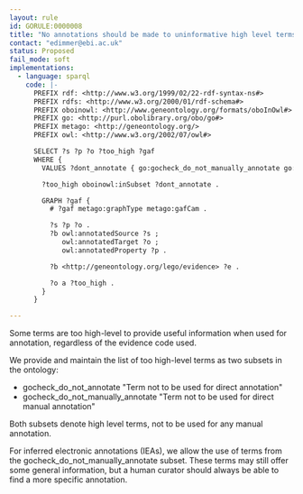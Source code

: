 ```yaml
---
layout: rule
id: GORULE:0000008
title: "No annotations should be made to uninformative high level terms"
contact: "edimmer@ebi.ac.uk"
status: Proposed
fail_mode: soft
implementations:
  - language: sparql
    code: |-
      PREFIX rdf: <http://www.w3.org/1999/02/22-rdf-syntax-ns#>
      PREFIX rdfs: <http://www.w3.org/2000/01/rdf-schema#>
      PREFIX oboinowl: <http://www.geneontology.org/formats/oboInOwl#>
      PREFIX go: <http://purl.obolibrary.org/obo/go#>
      PREFIX metago: <http://geneontology.org/>
      PREFIX owl: <http://www.w3.org/2002/07/owl#>

      SELECT ?s ?p ?o ?too_high ?gaf
      WHERE {
        VALUES ?dont_annotate { go:gocheck_do_not_manually_annotate go:gocheck_do_not_annotate }

        ?too_high oboinowl:inSubset ?dont_annotate .

        GRAPH ?gaf {
          # ?gaf metago:graphType metago:gafCam .

          ?s ?p ?o .
          ?b owl:annotatedSource ?s ;
             owl:annotatedTarget ?o ;
             owl:annotatedProperty ?p .

          ?b <http://geneontology.org/lego/evidence> ?e .

          ?o a ?too_high .
        }
      }

---
```

Some terms are too high-level to provide useful information when used
for annotation, regardless of the evidence code used.

We provide and maintain the list of too high-level terms as two subsets
in the ontology:

-   gocheck\_do\_not\_annotate "Term not to be used for direct
    annotation"
-   gocheck\_do\_not\_manually\_annotate "Term not to be used for direct
    manual annotation"

Both subsets denote high level terms, not to be used for any manual
annotation.

For inferred electronic annotations (IEAs), we allow the use of terms
from the gocheck\_do\_not\_manually\_annotate subset. These terms may
still offer some general information, but a human curator should always
be able to find a more specific annotation.
